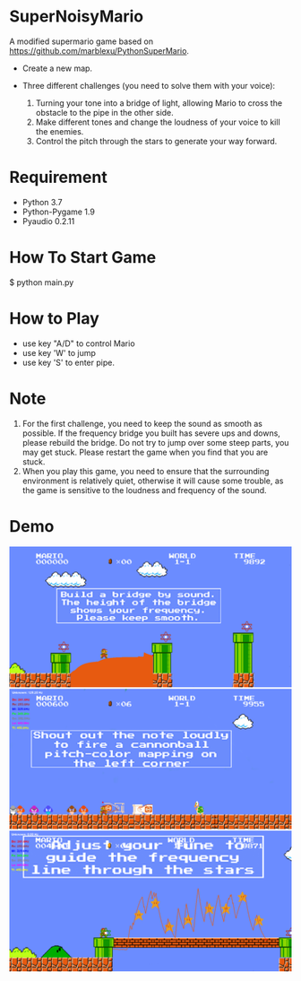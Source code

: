 # SuperNoisyMario
A modified supermario game based on https://github.com/marblexu/PythonSuperMario.
* Create a new map.
* Three different challenges (you need to solve them with your voice):

  1) Turning your tone into a bridge of light, allowing Mario to cross the obstacle to the pipe in the other side. 
  2) Make different tones and change the loudness of your voice to kill the enemies.
  3) Control the pitch through the stars to generate your way forward.

# Requirement
* Python 3.7
* Python-Pygame 1.9
* Pyaudio 0.2.11

# How To Start Game
$ python main.py

# How to Play
* use key "A/D" to control Mario
* use key 'W' to jump
* use key 'S' to enter pipe.
    
# Note
  1) For the first challenge, you need to keep the sound as smooth as possible. If the frequency bridge you built has severe ups and downs, please rebuild the bridge. Do not try to jump over some steep parts, you may get stuck. Please restart the game when you find that you are stuck.
  2) When you play this game, you need to ensure that the surrounding environment is relatively quiet, otherwise it will cause some trouble, as the game is sensitive to the loudness and frequency of the sound.

# Demo
![challenge_1](https://github.com/clearlove43967/aist2010/blob/master/resources/demo/challenge_1.png)
![challenge_2](https://github.com/clearlove43967/aist2010/blob/master/resources/demo/challenge.png)
![challenge_3](https://github.com/clearlove43967/aist2010/blob/master/resources/demo/challenge_3.png)
